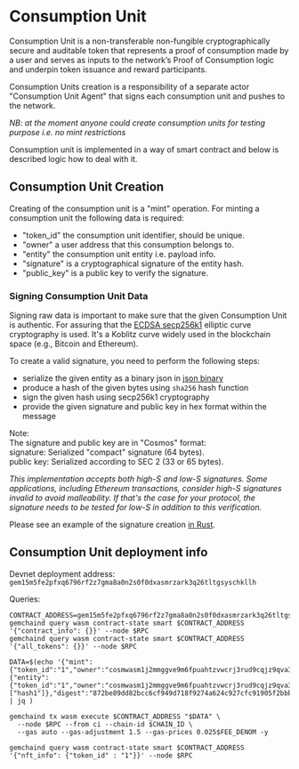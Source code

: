 # Consumption Unit

Consumption Unit is a non-transferable non-fungible cryptographically secure and auditable token
that represents a proof of consumption made by a user and 
serves as inputs to the network’s Proof of Consumption logic 
and underpin token issuance and reward participants. 

Consumption Units creation is a responsibility of a separate actor "Consumption Unit Agent" that
signs each consumption unit and pushes to the network.

_NB: at the moment anyone could create consumption units for testing purpose i.e. no mint restrictions_

Consumption unit is implemented in a way of smart contract and below is described logic how to deal with it.

## Consumption Unit Creation

Creating of the consumption unit is a "mint" operation. 
For minting a consumption unit the following data is required:
- "token_id" the consumption unit identifier, should be unique.
- "owner" a user address that this consumption belongs to.
- "entity" the consumption unit entity i.e. payload info.
- "signature" is a cryptographical signature of the entity hash.
- "public_key" is a public key to verify the signature.

### Signing Consumption Unit Data

Signing raw data is important to make sure that the given Consumption Unit is authentic. For assuring that
the [ECDSA secp256k1](https://cosmwasm.cosmos.network/core/standard-library/cryptography/k256) elliptic curve cryptography is used.
It's a Koblitz curve widely used in the blockchain space (e.g., Bitcoin and Ethereum).

To create a valid signature, you need to perform the following steps:

- serialize the given entity as a binary json in [json binary](https://github.com/CosmWasm/serde-json-wasm)
- produce a hash of the given bytes using `sha256` hash function
- sign the given hash using secp256k1 cryptography
- provide the given signature and public key in hex format within the message

Note:  
The signature and public key are in "Cosmos" format:  
signature: Serialized "compact" signature (64 bytes).  
public key: Serialized according to SEC 2 (33 or 65 bytes).  

_This implementation accepts both high-S and low-S signatures.
Some applications, including Ethereum transactions, consider high-S signatures invalid to avoid malleability.
If that's the case for your protocol, the signature needs to be tested for low-S in addition to this verification._

Please see an example of the signature creation [in Rust](./src/contract.rs:295).

## Consumption Unit deployment info

Devnet deployment address: `gem15m5fe2pfxq6796rf2z7gma8a0n2s0f0dxasmrzark3q26tltgsyschkllh`

Queries: 

```shell
CONTRACT_ADDRESS=gem15m5fe2pfxq6796rf2z7gma8a0n2s0f0dxasmrzark3q26tltgsyschkllh
gemchaind query wasm contract-state smart $CONTRACT_ADDRESS '{"contract_info": {}}' --node $RPC
gemchaind query wasm contract-state smart $CONTRACT_ADDRESS '{"all_tokens": {}}' --node $RPC

DATA=$(echo '{"mint":{"token_id":"1","owner":"cosmwasm1j2mmggve9m6fpuahtzvwcrj3rud9cqjz9qva39cekgpk9vprae8s4haddx","extension":{"entity":{"token_id":"1","owner":"cosmwasm1j2mmggve9m6fpuahtzvwcrj3rud9cqjz9qva39cekgpk9vprae8s4haddx","consumption_value":"100","nominal_quantity":"100","nominal_currency":"usd","commitment_tier":1,"hashes":["hash1"]},"digest":"872be89dd82bcc6cf949d718f9274a624c927cfc91905f2bbb72fa44c9ea876d"}}}' | jq )

gemchaind tx wasm execute $CONTRACT_ADDRESS "$DATA" \
  --node $RPC --from ci --chain-id $CHAIN_ID \
  --gas auto --gas-adjustment 1.5 --gas-prices 0.025$FEE_DENOM -y

gemchaind query wasm contract-state smart $CONTRACT_ADDRESS '{"nft_info": {"token_id" : "1"}}' --node $RPC

```
